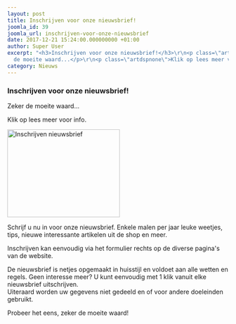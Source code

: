 ```yaml
---
layout: post
title: Inschrijven voor onze nieuwsbrief!
joomla_id: 39
joomla_url: inschrijven-voor-onze-nieuwsbrief
date: 2017-12-21 15:24:00.000000000 +01:00
author: Super User
excerpt: "<h3>Inschrijven voor onze nieuwsbrief!</h3>\r\n<p class=\"artdspnone\">Zeker
  de moeite waard...</p>\r\n<p class=\"artdspnone\">Klik op lees meer voor info.</p>"
category: Nieuws
---
```

<h3>Inschrijven voor onze nieuwsbrief!</h3>
<p class="artdspnone">Zeker de moeite waard...</p>
<p class="artdspnone">Klik op lees meer voor info.</p>

<p><img src="images/divers/nieuwsbr-200.jpg" alt="Inschrijven nieuwsbrief" width="256" height="200" class="rltimg" /></p>
<p>Schrijf u nu in voor onze nieuwsbrief. Enkele malen per jaar leuke weetjes, tips, nieuwe interessante artikelen uit de shop en meer.</p>
<p>Inschrijven kan eenvoudig via het formulier rechts op de diverse pagina's van de website.</p>
<p>De nieuwsbrief is netjes opgemaakt in huisstijl en voldoet aan alle wetten en regels. Geen interesse meer? U kunt eenvoudig met 1 klik vanuit elke nieuwsbrief uitschrijven.<br />Uiteraard worden uw gegevens niet gedeeld en of voor andere doeleinden gebruikt.</p>
<p>Probeer het eens, zeker de moeite waard!</p>
<p>&nbsp;</p>
